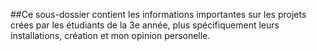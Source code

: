 ##Ce sous-dossier contient les informations importantes sur les projets crées par les étudiants de la 3e année, plus spécifiquement leurs installations, création et mon opinion personelle. 
